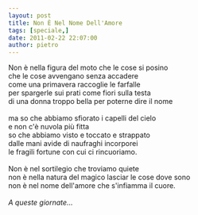 ```yaml
---
layout: post
title: Non È Nel Nome Dell'Amore
tags: [speciale,]
date: 2011-02-22 22:07:00
author: pietro
---
```

<div dir="ltr" style="text-align: left">Non è nella figura del moto che le cose si posino<br/>che le cose avvengano senza accadere<br/>come una primavera raccoglie le farfalle<br/>per spargerle sui prati come fiori sulla testa<br/>di una donna troppo bella per poterne dire il nome<br/><br/>ma so che abbiamo sfiorato i capelli del cielo<br/>e non c'è nuvola più fitta<br/>so che abbiamo visto e toccato e strappato<br/>dalle mani avide di naufraghi incorporei<br/>le fragili fortune con cui ci rincuoriamo.<br/><br/>Non è nel sortilegio che troviamo quiete<br/>non è nella natura del magico lasciar le cose dove sono<br/>non è nel nome dell'amore che s'infiamma il cuore.<br/><br/><i>A queste giornate...</i><br/>
